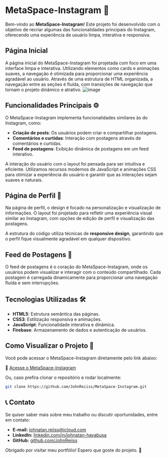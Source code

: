 # MetaSpace-Instagram 🚀

Bem-vindo ao **MetaSpace-Instagram**! Este projeto foi desenvolvido com o objetivo de recriar algumas das funcionalidades principais do Instagram, oferecendo uma experiência de usuário limpa, interativa e responsiva.

## Página Inicial

A página inicial do MetaSpace-Instagram foi projetada com foco em uma interface limpa e interativa. Utilizando elementos como cards e animações suaves, a navegação é otimizada para proporcionar uma experiência agradável ao usuário.
Através de uma estrutura de HTML organizada, a navegação entre as seções é fluída, com transições de navegação que tornam o projeto dinâmico e atrativo.
![image](https://github.com/user-attachments/assets/e116a10f-7aab-4d5c-8ef2-02cf9b1d18ef)

## Funcionalidades Principais ⚙️

O MetaSpace-Instagram implementa funcionalidades similares às do Instagram, como:

- **Criação de posts**: Os usuários podem criar e compartilhar postagens.
- **Comentários e curtidas**: Interação com postagens através de comentários e curtidas.
- **Feed de postagens**: Exibição dinâmica de postagens em um feed interativo.

A interação do usuário com o layout foi pensada para ser intuitiva e eficiente. Utilizamos recursos modernos de JavaScript e animações CSS para otimizar a experiência do usuário e garantir que as interações sejam suaves e naturais.

## Página de Perfil 👤

Na página de perfil, o design é focado na personalização e visualização de informações. O layout foi projetado para refletir uma experiência visual similar ao Instagram, com opções de edição de perfil e visualização das postagens.

A estrutura do código utiliza técnicas de **responsive design**, garantindo que o perfil fique visualmente agradável em qualquer dispositivo.

## Feed de Postagens 📰

O feed de postagens é o coração do MetaSpace-Instagram, onde os usuários podem visualizar e interagir com o conteúdo compartilhado. Cada postagem é carregada dinamicamente para proporcionar uma navegação fluída e sem interrupções.

## Tecnologias Utilizadas 🛠️

- **HTML5**: Estrutura semântica das páginas.
- **CSS3**: Estilização responsiva e animações.
- **JavaScript**: Funcionalidade interativa e dinâmica.
- **Firebase**: Armazenamento de dados e autenticação de usuários.

## Como Visualizar o Projeto 👀

Você pode acessar o MetaSpace-Instagram diretamente pelo link abaixo:

🔗 [Acesse o MetaSpace-Instagram](https://johnreiiss.github.io/MetaSpace-Instagram/)

Ou, caso prefira clonar o repositório e rodar localmente:

```bash
git clone https://github.com/JohnReiiss/MetaSpace-Instagram.git
```
## 📞 Contato
Se quiser saber mais sobre meu trabalho ou discutir oportunidades, entre em contato:

- **E-mail:** johnatan.reiiss@icloud.com
- **LinkedIn:** [linkedin.com/in/johnatan-hayabusa](https://www.linkedin.com/in/johnatan-hayabusa)
- **GitHub:** [github.com/JohnReiiss](https://github.com/JohnReiiss)

Obrigado por visitar meu portfólio! Espero que goste do projeto. 🚀
